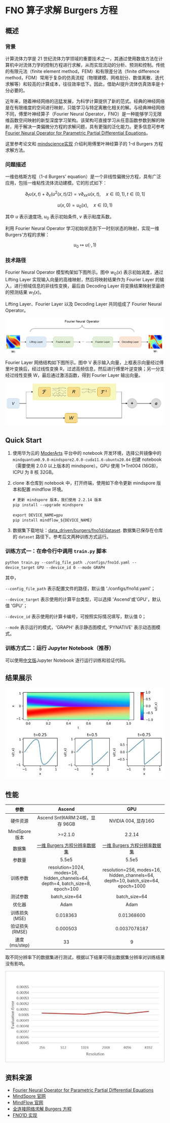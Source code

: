 # FNO 算子求解 Burgers 方程

## 概述

### 背景

计算流体力学是 21 世纪流体力学领域的重要技术之一，其通过使用数值方法在计算机中对流体力学的控制方程进行求解，从而实现流动的分析、预测和控制。传统的有限元法（finite element method，FEM）和有限差分法（finite difference method，FDM）常用于复杂的仿真流程（物理建模、网格划分、数值离散、迭代求解等）和较高的计算成本，往往效率低下。因此，借助AI提升流体仿真效率是十分必要的。

近年来，随着神经网络的迅猛发展，为科学计算提供了新的范式。经典的神经网络是在有限维度的空间进行映射，只能学习与特定离散化相关的解。与经典神经网络不同，傅里叶神经算子（Fourier Neural Operator，FNO）是一种能够学习无限维函数空间映射的新型深度学习架构。该架构可直接学习从任意函数参数到解的映射，用于解决一类偏微分方程的求解问题，具有更强的泛化能力。更多信息可参考[Fourier Neural Operator for Parametric Partial Differential Equations](https://arxiv.org/abs/2010.08895)。

这里参考论文和 [mindscience实现](https://gitee.com/mindspore/mindscience/tree/master/MindFlow/applications/data_driven/burgers/fno1d) 介绍利用傅里叶神经算子的 1-d Burgers 方程求解方法。

### 问题描述

一维伯格斯方程（1-d Burgers' equation）是一个非线性偏微分方程，具有广泛应用，包括一维粘性流体流动建模。它的形式如下：

$$
\partial_t u(x, t)+\partial_x (u^2(x, t)/2)=\nu \partial_{xx} u(x, t), \quad x \in(0,1), t \in(0, 1]
$$

$$
u(x, 0)=u_0(x), \quad x \in(0,1)
$$

其中 $u$ 表示速度场, $u_0$ 表示初始条件, $\nu$ 表示粘度系数。

利用 Fourier Neural Operator 学习初始状态到下一时刻状态的映射，实现一维 Burgers'方程的求解：

$$
u_0 \mapsto u(\cdot, 1)
$$

### 技术路径

Fourier Neural Operator 模型构架如下图所示。图中 $w_0(x)$ 表示初始涡度，通过 Lifting Layer 实现输入向量的高维映射，然后将映射结果作为 Fourier Layer 的输入，进行频域信息的非线性变换，最后由 Decoding Layer 将变换结果映射至最终的预测结果 $w_1(x)$。

Lifting Layer、Fourier Layer 以及 Decoding Layer 共同组成了 Fourier Neural Operator。

![Fourier Neural Operator模型构架](images/FNO.png)

Fourier Layer 网络结构如下图所示。图中 V 表示输入向量，上框表示向量经过傅里叶变换后，经过线性变换 R，过滤高频信息，然后进行傅里叶逆变换；另一分支经过线性变换 W，最后通过激活函数，得到 Fourier Layer 输出向量。

![Fourier Layer网络结构](images/FNO-2.png)

## Quick Start

1. 使用华为云的 [ModerArts](https://console.huaweicloud.com/modelarts/) 平台中的 notebook 开发环境，选择公共镜像中的 `mindquantum0.9.0-mindspore2.0.0-cuda11.6-ubuntu20.04` 创建 notebook（需要使用 2.0.0 以上版本的 mindspore）。GPU 使用 1*Tnt004 (16GB)，ICPU 为 8 核 32GB。

2. clone 本仓库到 notebook 中，打开终端，使用如下命令更新 mindspore 版本和配置 mindflow 环境。
    
    ```shell
    # 更新 mindspore 版本，我们使用 2.2.14 版本
    pip install --upgrade mindspore

    export DEVICE_NAME=gpu
    pip install mindflow_${DEVICE_NAME}
    ```

3. 数据集下载地址：[data_driven/burgers/fno1d/dataset](https://download.mindspore.cn/mindscience/mindflow/dataset/applications/data_driven/burgers/dataset/). 数据集已保存在仓库的 `dataset` 路径下。参考后文两种训练方式运行。

### 训练方式一：在命令行中调用 `train.py` 脚本

```shell
python train.py --config_file_path ./configs/fno1d.yaml --device_target GPU --device_id 0 --mode GRAPH
```

其中，

`--config_file_path` 表示配置文件的路径，默认值 './configs/fno1d.yaml'；

`--device_target` 表示使用的计算平台类型，可以选择 'Ascend'或'GPU'，默认值 'GPU'；

`--device_id` 表示使用的计算卡编号，可按照实际情况填写，默认值 0；

`--mode` 表示运行的模式，'GRAPH' 表示静态图模式, 'PYNATIVE' 表示动态图模式。

### 训练方式二：运行 Jupyter Notebook（推荐）

可以使用[中文版](./FNO1D_CN.ipynb)Jupyter Notebook 逐行运行训练和验证代码。

## 结果展示

![FNO1D Solves Burgers](images/result.jpg)

## 性能

| 参数               | Ascend               | GPU                |
|:----------------------:|:--------------------------:|:---------------:|
| 硬件资源                | Ascend Snt9IARM:24核，显存 96GB           | NVIDIA 004, 显存16G    |
| MindSpore版本           | >=2.1.0                 | 2.2.14                  |
| 数据集                  | [一维 Burgers 方程分辨率数据集](https://download-mindspore.osinfra.cn/mindscience/mindflow/dataset/applications/data_driven/burgers/)      | [一维 Burgers 方程分辨率数据集](https://download-mindspore.osinfra.cn/mindscience/mindflow/dataset/applications/data_driven/burgers/)                   |
| 参数量                  | 5.5e5                   | 5.5e5                   |
| 训练参数                | resolution=1024, modes=16, hidden_channels=64, depth=4, batch_size=8, epoch=100 | resolution=256, modes=16, hidden_channels=64, depth=10, batch_size=64, epoch=1000 |
| 测试参数                | batch_size=64          | batch_size=64               |
| 优化器                  | Adam                 | Adam                   |
| 训练损失(MSE)           | 0.018363               |  0.01368600            |
| 验证损失(RMSE)          | 0.000503                | 0.0037078187             |
| 速度(ms/step)           | 33                   | 9                |

取不同分辨率下的数据集进行测试，根据以下结果可得出数据集分辨率对训练结果没有影响。

![FNO 求解 burgers 方程](images/resolution_test.jpg)

## 资料来源

- [Fourier Neural Operator for Parametric Partial Differential Equations](https://arxiv.org/abs/2010.08895)
- [MindSpore 官网](https://www.mindspore.cn/)
- [MindFlow 官网](https://www.mindspore.cn/mindflow/docs/zh-CN/master/index.html)
- [全连接网络求解 Burgers 方程](https://gitee.com/mindspore/mindscience/tree/master/MindFlow/applications/physics_driven/burgers)
- [FNO1D 实现](https://gitee.com/mindspore/mindscience/tree/master/MindFlow/applications/data_driven/burgers/fno1d)